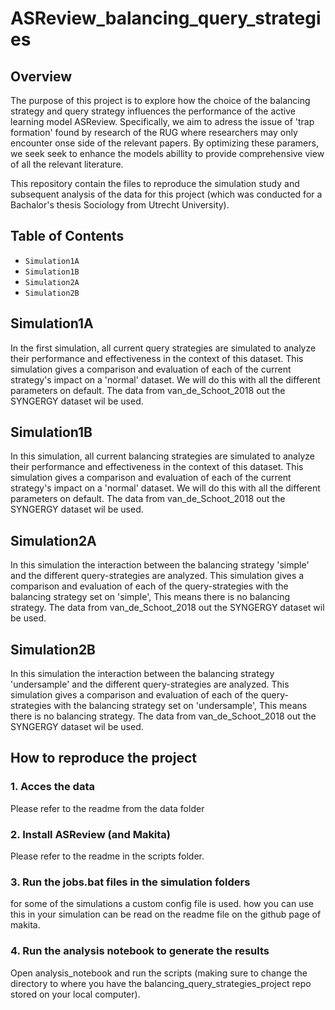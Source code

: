 # ASReview_balancing_query_strategies

## Overview

The purpose of this project is to explore how the choice of the balancing strategy and query strategy influences the performance of the active learning model ASReview. Specifically, we aim to adress the issue of 'trap formation' found by research of the RUG where researchers may only encounter onse side of the relevant papers. By optimizing these paramers, we seek seek to enhance the models abillity to provide comprehensive view of all the relevant literature. 

This repository contain the files to reproduce the simulation study and subsequent analysis of the data for this project (which was conducted for a Bachalor's thesis Sociology from Utrecht University). 

## Table of Contents

- ```Simulation1A```
- ```Simulation1B```
- ```Simulation2A```
- ```Simulation2B```

## Simulation1A

In the first simulation, all current query strategies are simulated to analyze their performance and effectiveness in the context of this dataset. This simulation gives a comparison and evaluation of each of the current strategy's impact on a 'normal' dataset. We will do this with all the different parameters on default. The data from van_de_Schoot_2018 out the SYNGERGY dataset wil be used.

## Simulation1B

In this simulation, all current balancing strategies are simulated to analyze their performance and effectiveness in the context of this dataset. This simulation gives a comparison and evaluation of each of the current strategy's impact on a 'normal' dataset. We will do this with all the different parameters on default. The data from van_de_Schoot_2018 out the SYNGERGY dataset wil be used.

## Simulation2A

In this simulation the interaction between the balancing strategy 'simple' and the different query-strategies are analyzed. This simulation gives a comparison and evaluation of each of the query-strategies with the balancing strategy set on 'simple', This means there is no balancing strategy. The data from van_de_Schoot_2018 out the SYNGERGY dataset wil be used.

## Simulation2B

In this simulation the interaction between the balancing strategy 'undersample' and the different query-strategies are analyzed. This simulation gives a comparison and evaluation of each of the query-strategies with the balancing strategy set on 'undersample', This means there is no balancing strategy. The data from van_de_Schoot_2018 out the SYNGERGY dataset wil be used.

## How to reproduce the project

### 1. Acces the data
Please refer to the readme from the data folder

### 2. Install ASReview (and Makita)
Please refer to the readme in the scripts folder.

### 3. Run the jobs.bat files in the simulation folders
for some of the simulations a custom config file is used. how you can use this in your simulation can be read on the readme file on the github page of makita.

### 4. Run the analysis notebook to generate the results
Open analysis_notebook and run the scripts (making sure to change the directory to where you have the balancing_query_strategies_project repo stored on your local computer).


